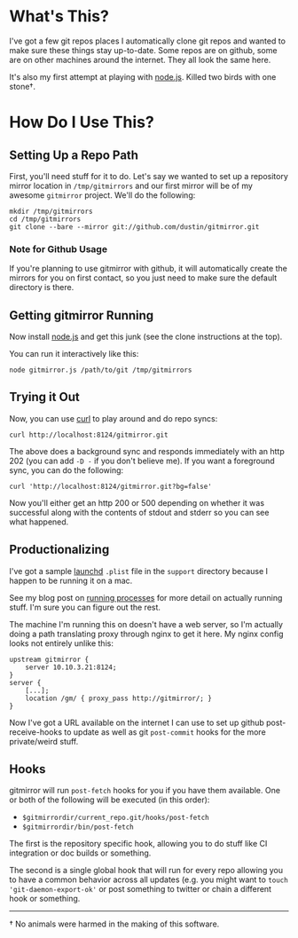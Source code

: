 # What's This?

I've got a few git repos places I automatically clone git repos and
wanted to make sure these things stay up-to-date.  Some repos are on
github, some are on other machines around the internet.  They all look
the same here.

It's also my first attempt at playing with [node.js][node].  Killed
two birds with one stone†.

# How Do I Use This?

## Setting Up a Repo Path

First, you'll need stuff for it to do.  Let's say we wanted to set up
a repository mirror location in `/tmp/gitmirrors` and our first mirror
will be of my awesome `gitmirror` project.  We'll do the following:

    mkdir /tmp/gitmirrors
    cd /tmp/gitmirrors
    git clone --bare --mirror git://github.com/dustin/gitmirror.git

### Note for Github Usage

If you're planning to use gitmirror with github, it will automatically
create the mirrors for you on first contact, so you just need to make
sure the default directory is there.

## Getting gitmirror Running

Now install [node.js][node] and get this junk (see the clone
instructions at the top).

You can run it interactively like this:

    node gitmirror.js /path/to/git /tmp/gitmirrors

## Trying it Out

Now, you can use [curl][curl] to play around and do repo syncs:

    curl http://localhost:8124/gitmirror.git

The above does a background sync and responds immediately with an http
202 (you can add `-D -` if you don't believe me).  If you want a
foreground sync, you can do the following:

    curl 'http://localhost:8124/gitmirror.git?bg=false'

Now you'll either get an http 200 or 500 depending on whether it was
successful along with the contents of stdout and stderr so you can see
what happened.

## Productionalizing

I've got a sample [launchd][launchd] `.plist` file in the `support`
directory because I happen to be running it on a mac.

See my blog post on [running processes][startup] for more detail on
actually running stuff.  I'm sure you can figure out the rest.

The machine I'm running this on doesn't have a web server, so I'm
actually doing a path translating proxy through nginx to get it here.
My nginx config looks not entirely unlike this:

    upstream gitmirror {
        server 10.10.3.21:8124;
    }
    server {
        [...];
        location /gm/ { proxy_pass http://gitmirror/; }
    }

Now I've got a URL available on the internet I can use to set up
github post-receive-hooks to update as well as git `post-commit` hooks
for the more private/weird stuff.

## Hooks

gitmirror will run `post-fetch` hooks for you if you have them
available.  One or both of the following will be executed (in this
order):

* `$gitmirrordir/current_repo.git/hooks/post-fetch`
* `$gitmirrordir/bin/post-fetch`

The first is the repository specific hook, allowing you to do stuff
like CI integration or doc builds or something.

The second is a single global hook that will run for every repo
allowing you to have a common behavior across all updates (e.g. you
might want to `touch 'git-daemon-export-ok'` or post something to
twitter or chain a different hook or something.

----
† No animals were harmed in the making of this software.

[node]: http://nodejs.org/
[launchd]: http://developer.apple.com/macosx/launchd.html
[curl]: http://curl.haxx.se/
[startup]: http://dustin.github.com/2010/02/28/running-processes.html
